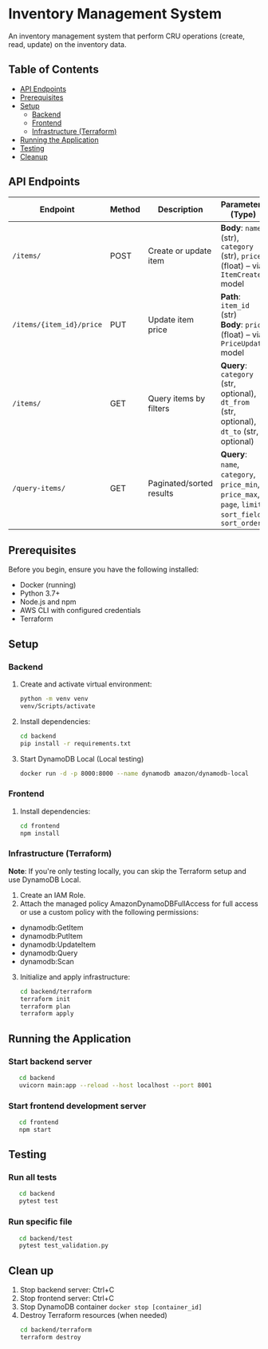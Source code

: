 # Inventory Management System

An inventory management system that perform CRU operations (create, read, update) on the inventory data.

## Table of Contents

- [API Endpoints](#api-endpoints)
- [Prerequisites](#prerequisites)
- [Setup](#setup)
  - [Backend](#backend)
  - [Frontend](#frontend)
  - [Infrastructure (Terraform)](#infrastructure-terraform)
- [Running the Application](#running-the-application)
- [Testing](#testing)
- [Cleanup](#clean-up)

## API Endpoints

| Endpoint                 | Method | Description              | Parameters (Type)                                                                                    |
| ------------------------ | ------ | ------------------------ | ---------------------------------------------------------------------------------------------------- |
| `/items/`                | POST   | Create or update item    | **Body**: `name` (str), `category` (str), `price` (float) – via `ItemCreate` model                   |
| `/items/{item_id}/price` | PUT    | Update item price        | **Path**: `item_id` (str) <br> **Body**: `price` (float) – via `PriceUpdate` model                   |
| `/items/`                | GET    | Query items by filters   | **Query**: `category` (str, optional), `dt_from` (str, optional), `dt_to` (str, optional)            |
| `/query-items/`          | GET    | Paginated/sorted results | **Query**: `name`, `category`, `price_min`, `price_max`, `page`, `limit`, `sort_field`, `sort_order` |

## Prerequisites

Before you begin, ensure you have the following installed:

- Docker (running)
- Python 3.7+
- Node.js and npm
- AWS CLI with configured credentials
- Terraform

## Setup

### Backend

1. Create and activate virtual environment:
   ```bash
   python -m venv venv
   venv/Scripts/activate
   ```
2. Install dependencies:
   ```bash
   cd backend
   pip install -r requirements.txt
   ```
3. Start DynamoDB Local (Local testing)

   ```bash
   docker run -d -p 8000:8000 --name dynamodb amazon/dynamodb-local

   ```

### Frontend

1. Install dependencies:
   ```bash
   cd frontend
   npm install
   ```

### Infrastructure (Terraform)

**Note**: If you're only testing locally, you can skip the Terraform setup and use DynamoDB Local.

1. Create an IAM Role.
2. Attach the managed policy AmazonDynamoDBFullAccess for full access or use a custom policy with the following permissions:

- dynamodb:GetItem
- dynamodb:PutItem
- dynamodb:UpdateItem
- dynamodb:Query
- dynamodb:Scan

3. Initialize and apply infrastructure:
   ```bash
   cd backend/terraform
   terraform init
   terraform plan
   terraform apply
   ```

## Running the Application

### Start backend server

```bash
   cd backend
   uvicorn main:app --reload --host localhost --port 8001
```

### Start frontend development server

```bash
   cd frontend
   npm start
```

## Testing

### Run all tests

```bash
   cd backend
   pytest test
```

### Run specific file

```bash
   cd backend/test
   pytest test_validation.py
```

## Clean up

1. Stop backend server: Ctrl+C
2. Stop frontend server: Ctrl+C
3. Stop DynamoDB container
   `docker stop [container_id]`
4. Destroy Terraform resources (when needed)
   ```bash
   cd backend/terraform
   terraform destroy
   ```
